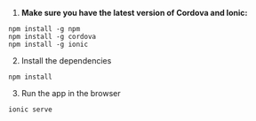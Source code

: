 1. **Make sure you have the latest version of Cordova and Ionic:**
  ```
  npm install -g npm
  npm install -g cordova
  npm install -g ionic
  ```

2. Install the dependencies
  ```
  npm install
  ```

3. Run the app in the browser
  ```
  ionic serve
  ```
